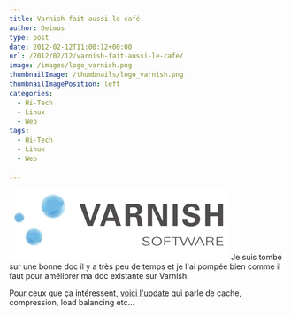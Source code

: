 ```yaml
---
title: Varnish fait aussi le café
author: Deimos
type: post
date: 2012-02-12T11:00:12+00:00
url: /2012/02/12/varnish-fait-aussi-le-cafe/
image: /images/logo_varnish.png
thumbnailImage: /thumbnails/logo_varnish.png
thumbnailImagePosition: left
categories:
  - Hi-Tech
  - Linux
  - Web
tags:
  - Hi-Tech
  - Linux
  - Web

---
```

![Varnish_logo](/images/logo_varnish.png)
Je suis tombé sur une bonne doc il y a très peu de temps et je l'ai pompée bien comme il faut pour améliorer ma doc existante sur Varnish.

Pour ceux que ça intéressent, [voici l'update](http://wiki.deimos.fr/Varnish_:_un_acc%C3%A9l%C3%A9rateur_de_site_web) qui parle de cache, compression, load balancing etc...